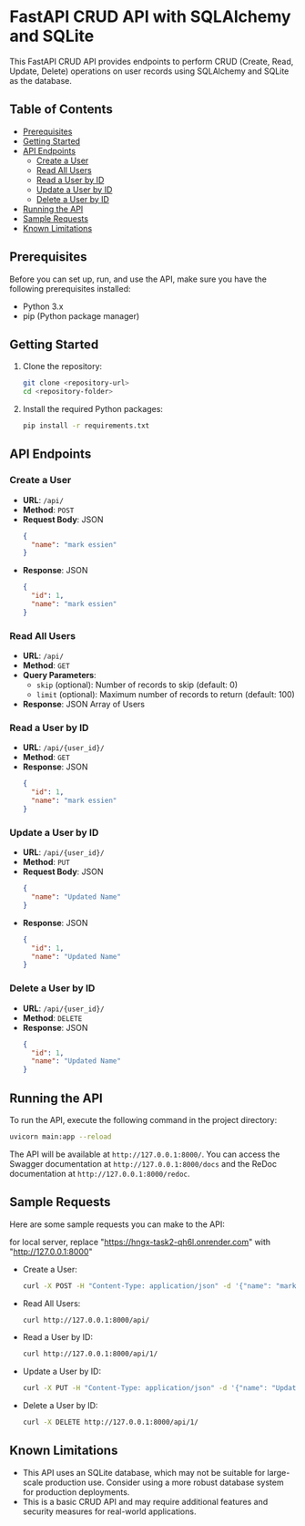 


# FastAPI CRUD API with SQLAlchemy and SQLite

This FastAPI CRUD API provides endpoints to perform CRUD (Create, Read, Update, Delete) operations on user records using SQLAlchemy and SQLite as the database.

## Table of Contents

- [Prerequisites](#prerequisites)
- [Getting Started](#getting-started)
- [API Endpoints](#api-endpoints)
  - [Create a User](#create-a-user)
  - [Read All Users](#read-all-users)
  - [Read a User by ID](#read-a-user-by-id)
  - [Update a User by ID](#update-a-user-by-id)
  - [Delete a User by ID](#delete-a-user-by-id)
- [Running the API](#running-the-api)
- [Sample Requests](#sample-requests)
- [Known Limitations](#known-limitations)

## Prerequisites

Before you can set up, run, and use the API, make sure you have the following prerequisites installed:

- Python 3.x
- pip (Python package manager)

## Getting Started

1. Clone the repository:

   ```bash
   git clone <repository-url>
   cd <repository-folder>
   ```

2. Install the required Python packages:

   ```bash
   pip install -r requirements.txt
   ```

## API Endpoints

### Create a User

- **URL**: `/api/`
- **Method**: `POST`
- **Request Body**: JSON
  ```json
  {
    "name": "mark essien"
  }
  ```
- **Response**: JSON
  ```json
  {
    "id": 1,
    "name": "mark essien"
  }
  ```

### Read All Users

- **URL**: `/api/`
- **Method**: `GET`
- **Query Parameters**:
  - `skip` (optional): Number of records to skip (default: 0)
  - `limit` (optional): Maximum number of records to return (default: 100)
- **Response**: JSON Array of Users

### Read a User by ID

- **URL**: `/api/{user_id}/`
- **Method**: `GET`
- **Response**: JSON
  ```json
  {
    "id": 1,
    "name": "mark essien"
  }
  ```

### Update a User by ID

- **URL**: `/api/{user_id}/`
- **Method**: `PUT`
- **Request Body**: JSON
  ```json
  {
    "name": "Updated Name"
  }
  ```
- **Response**: JSON
  ```json
  {
    "id": 1,
    "name": "Updated Name"
  }
  ```

### Delete a User by ID

- **URL**: `/api/{user_id}/`
- **Method**: `DELETE`
- **Response**: JSON
  ```json
  {
    "id": 1,
    "name": "Updated Name"
  }
  ```

## Running the API

To run the API, execute the following command in the project directory:

```bash
uvicorn main:app --reload
```

The API will be available at `http://127.0.0.1:8000/`. You can access the Swagger documentation at `http://127.0.0.1:8000/docs` and the ReDoc documentation at `http://127.0.0.1:8000/redoc`.

## Sample Requests

Here are some sample requests you can make to the API:

for local server, replace "https://hngx-task2-qh6l.onrender.com" with "http://127.0.0.1:8000"

- Create a User:
  ```bash
  curl -X POST -H "Content-Type: application/json" -d '{"name": "mark essien"}'https://hngx-task2-qh6l.onrender.com/api/
  ```

- Read All Users:
  ```bash
  curl http://127.0.0.1:8000/api/
  ```

- Read a User by ID:
  ```bash
  curl http://127.0.0.1:8000/api/1/
  ```

- Update a User by ID:
  ```bash
  curl -X PUT -H "Content-Type: application/json" -d '{"name": "Updated Name"}' http://127.0.0.1:8000/api/1/
  ```

- Delete a User by ID:
  ```bash
  curl -X DELETE http://127.0.0.1:8000/api/1/
  ```

## Known Limitations

- This API uses an SQLite database, which may not be suitable for large-scale production use. Consider using a more robust database system for production deployments.
- This is a basic CRUD API and may require additional features and security measures for real-world applications.
```

